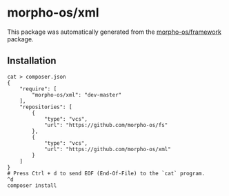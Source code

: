 # morpho-os/xml

This package was automatically generated from the [morpho-os/framework](https://github.com/morpho-os/framework) package.


## Installation

```
cat > composer.json
{
    "require": [
        "morpho-os/xml": "dev-master"
    ],
    "repositories": [
        {
            "type": "vcs",
            "url": "https://github.com/morpho-os/fs"
        },
        {
            "type": "vcs",
            "url": "https://github.com/morpho-os/xml"
        }
    ]
}
# Press Ctrl + d to send EOF (End-Of-File) to the `cat` program.
^d
composer install
```